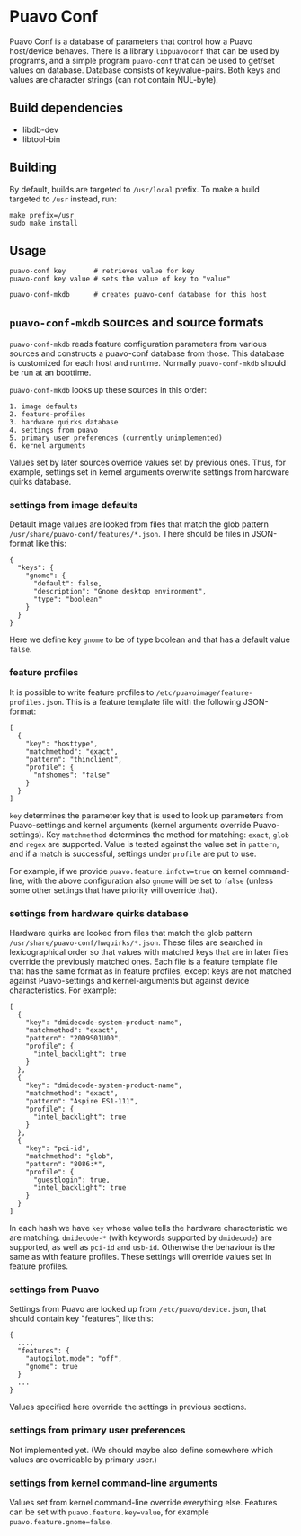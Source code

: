 # Puavo Conf

Puavo Conf is a database of parameters that control how a Puavo
host/device behaves. There is a library `libpuavoconf` that can be used
by programs, and a simple program `puavo-conf` that can be used to
get/set values on database. Database consists of key/value-pairs. Both
keys and values are character strings (can not contain NUL-byte).

## Build dependencies

- libdb-dev
- libtool-bin

## Building

By default, builds are targeted to `/usr/local` prefix. To make a build
targeted to `/usr` instead, run:

    make prefix=/usr
    sudo make install

## Usage

    puavo-conf key       # retrieves value for key
    puavo-conf key value # sets the value of key to "value"

    puavo-conf-mkdb      # creates puavo-conf database for this host

## `puavo-conf-mkdb` sources and source formats

`puavo-conf-mkdb` reads feature configuration parameters from various
sources and constructs a puavo-conf database from those.  This database
is customized for each host and runtime.  Normally `puavo-conf-mkdb`
should be run at an boottime.

`puavo-conf-mkdb` looks up these sources in this order:

    1. image defaults
    2. feature-profiles
    3. hardware quirks database
    4. settings from puavo
    5. primary user preferences (currently unimplemented)
    6. kernel arguments

Values set by later sources override values set by previous ones.  Thus,
for example, settings set in kernel arguments overwrite settings from
hardware quirks database.

### settings from image defaults

Default image values are looked from files that match the glob pattern
`/usr/share/puavo-conf/features/*.json`. There should be files in
JSON-format like this:

    {
      "keys": {
        "gnome": {
          "default": false,
          "description": "Gnome desktop environment",
          "type": "boolean"
        }
      }
    }

Here we define key `gnome` to be of type boolean and that has a default
value `false`.

### feature profiles

It is possible to write feature profiles to
`/etc/puavoimage/feature-profiles.json`.  This is a feature template
file with the following JSON-format:

    [
      {
        "key": "hosttype",
        "matchmethod": "exact",
        "pattern": "thinclient",
        "profile": {
          "nfshomes": "false"
        }
      }
    ]

`key` determines the parameter key that is used to look up parameters
from Puavo-settings and kernel arguments (kernel arguments override
Puavo-settings).  Key `matchmethod` determines the method for matching:
`exact`, `glob` and `regex` are supported.  Value is tested against the
value set in `pattern`, and if a match is successful, settings under
`profile` are put to use.

For example, if we provide `puavo.feature.infotv=true` on kernel
command-line, with the above configuration also `gnome` will
be set to `false` (unless some other settings that have priority
will override that).

### settings from hardware quirks database

Hardware quirks are looked from files that match the glob pattern
`/usr/share/puavo-conf/hwquirks/*.json`. These files are searched
in lexicographical order so that values with matched keys that are in
later files override the previously matched ones.  Each file is a feature
template file that has the same format as in feature profiles,
except keys are not matched against Puavo-settings and kernel-arguments
but against device characteristics.  For example:

    [
      {
        "key": "dmidecode-system-product-name",
        "matchmethod": "exact",
        "pattern": "20D9S01U00",
        "profile": {
          "intel_backlight": true
        }
      },
      {
        "key": "dmidecode-system-product-name",
        "matchmethod": "exact",
        "pattern": "Aspire ES1-111",
        "profile": {
          "intel_backlight": true
        }
      },
      {
        "key": "pci-id",
        "matchmethod": "glob",
        "pattern": "8086:*",
        "profile": {
          "guestlogin": true,
          "intel_backlight": true
        }
      }
    ]

In each hash we have `key` whose value tells the hardware characteristic
we are matching.  `dmidecode-*` (with keywords supported by `dmidecode`)
are supported, as well as `pci-id` and `usb-id`.  Otherwise the behaviour
is the same as with feature profiles.  These settings will override
values set in feature profiles.

### settings from Puavo

Settings from Puavo are looked up from `/etc/puavo/device.json`, that
should contain key "features", like this:

    {
      ...,
      "features": {
        "autopilot.mode": "off",
        "gnome": true
      }
      ...
    }

Values specified here override the settings in previous sections.

### settings from primary user preferences

Not implemented yet.  (We should maybe also define somewhere
which values are overridable by primary user.)

### settings from kernel command-line arguments

Values set from kernel command-line override everything else.
Features can be set with `puavo.feature.key=value`, for example
`puavo.feature.gnome=false`.
